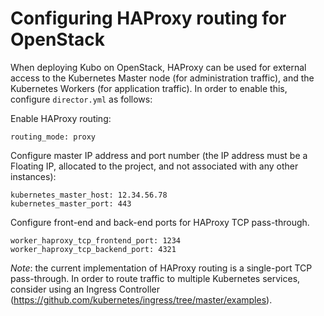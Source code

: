 # Configuring HAProxy routing for OpenStack

When deploying Kubo on OpenStack, HAProxy can be used for external access to the Kubernetes Master node (for administration traffic), and the Kubernetes Workers (for application traffic). In order to enable this, configure `director.yml` as follows:


Enable HAProxy routing:
```
routing_mode: proxy
```

Configure master IP address and port number (the IP address must be a Floating IP, allocated to the project, and not associated with any other instances):
```
kubernetes_master_host: 12.34.56.78
kubernetes_master_port: 443
```

Configure front-end and back-end ports for HAProxy TCP pass-through.
```
worker_haproxy_tcp_frontend_port: 1234
worker_haproxy_tcp_backend_port: 4321
```
*Note*: the current implementation of HAProxy routing is a single-port TCP pass-through. In order to route traffic to multiple Kubernetes services, consider using an Ingress Controller (https://github.com/kubernetes/ingress/tree/master/examples).
